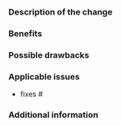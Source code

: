 <!--
 Before you open the request please review the following guidelines and tips to help it be more easily integrated:

 - Describe the scope of your change - i.e. what the change does.
 - Describe any known limitations with your change.
 - Please run any tests or examples that can exercise your modified code.

 Thank you for contributing!
 -->

### Description of the change

<!-- Describe the scope of your change - i.e. what the change does. -->

### Benefits

<!-- What benefits will be realized by the code change? -->

### Possible drawbacks

<!-- Describe any known limitations with your change -->

### Applicable issues

<!-- Enter any applicable Issues here (You can reference an issue using #) -->

- fixes #

### Additional information

<!-- If there's anything else that's important and relevant to your pull
request, mention that information here.-->
